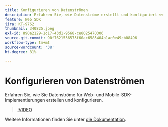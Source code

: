 ```yaml
---
title: Konfigurieren von Datenströmen
description: Erfahren Sie, wie Datenströme erstellt und konfiguriert werden
feature: Web SDK
jira: KT-9762
thumbnail: 340825.jpeg
exl-id: 890a2129-1c17-43d1-9568-ce8025470306
source-git-commit: 90f7621536573f60ac6585404b1ac0e49cb08496
workflow-type: tm+mt
source-wordcount: '38'
ht-degree: 81%

---
```


# Konfigurieren von Datenströmen

Erfahren Sie, wie Sie Datenströme für Web- und Mobile-SDK-Implementierungen erstellen und konfigurieren.

>[!VIDEO](https://video.tv.adobe.com/v/340825?quality=12&learn=on)

Weitere Informationen finden Sie unter [die Dokumentation](https://experienceleague.adobe.com/docs/experience-platform/edge/fundamentals/datastreams.html?lang=de).
